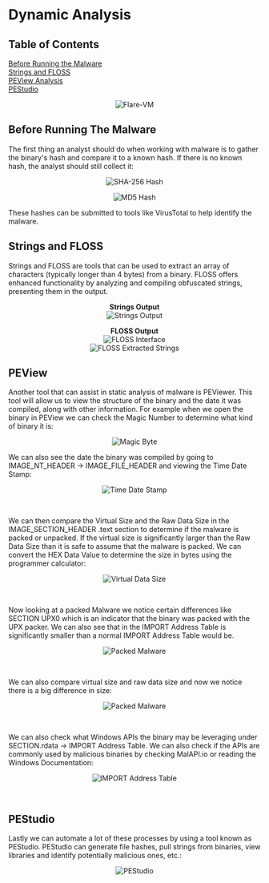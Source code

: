 # Dynamic Analysis

## Table of Contents
[Before Running the Malware](#before-running-the-malware) </br>
[Strings and FLOSS](#strings-and-floss) </br>
[PEView Analysis](#peview) </br>
[PEStudio](#pestudio)</br>

<p align="center">
  <img src="../imgs/Flare-VM.png" alt="Flare-VM">
</p>

## Before Running The Malware

The first thing an analyst should do when working with malware is to gather the binary's hash and compare it to a known hash. If there is no known hash, the analyst should still collect it:

<p align="center">
  <img src="../imgs/sha256_hash.png" alt="SHA-256 Hash">
</p>

<p align="center">
  <img src="../imgs/md5_hash.png" alt="MD5 Hash">
</p>

These hashes can be submitted to tools like VirusTotal to help identify the malware.

## Strings and FLOSS

Strings and FLOSS are tools that can be used to extract an array of characters (typically longer than 4 bytes) from a binary. FLOSS offers enhanced functionality by analyzing and compiling obfuscated strings, presenting them in the output.

<p align="center">
  <strong>Strings Output</strong><br>
  <img src="../imgs/strings.png" alt="Strings Output">
</p>

<p align="center">
  <strong>FLOSS Output</strong><br>
  <img src="../imgs/FLOSS.png" alt="FLOSS Interface">
  <br>
  <img src="../imgs/FLOSS_Output.png" alt="FLOSS Extracted Strings">
</p>

## PEView
Another tool that can assist in static analysis of malware is PEViewer. This tool will allow us to view the structure of the binary and the date it was compiled, along with other information. For example when we open the binary in PEView we can check the Magic Number to determine what kind of binary it is:</br>

<p align="center">
  <img src="../imgs/magic_byte.png" alt="Magic Byte">
</p>

We can also see the date the binary was compiled by going to IMAGE_NT_HEADER → IMAGE_FILE_HEADER and viewing the Time Date Stamp:</br>

<p align="center">
  <img src="../imgs/date_stamp.png" alt="Time Date Stamp">
</p></br>

We can then compare the Virtual Size and the Raw Data Size in the IMAGE_SECTION_HEADER .text section to determine if the malware is packed or unpacked. If the virtual size is significantly larger than the Raw Data Size than it is safe to assume that the malware is packed. We can convert the HEX Data Value to determine the size in bytes using the programmer calculator:

<p align="center">
  <img src="../imgs/virt_size.png" alt="Virtual Data Size">
</p></br>

Now looking at a packed Malware we notice certain differences like SECTION UPX0 which is an indicator that the binary was packed with the UPX packer. We can also see that in the IMPORT Address Table is significantly smaller than a normal IMPORT Address Table would be.

<p align="center">
  <img src="../imgs/packed_mal1.png" alt="Packed Malware">
</p></br>

We can also compare virtual size and raw data size and now we notice there is a big difference in size:

<p align="center">
  <img src="../imgs/packed_mal2.png" alt="Packed Malware">
</p></br>

We can also check what Windows APIs the binary may be leveraging under SECTION.rdata → IMPORT Address Table. We can also check if the APIs are commonly used by malicious binaries by checking MalAPI.io or reading the Windows Documentation:
<p align="center">
  <img src="../imgs/import_address.png" alt="IMPORT Address Table">
</p></br>

## PEStudio

Lastly we can automate a lot of these processes by using a tool known as PEStudio. PEStudio can generate file hashes, pull strings from binaries, view libraries and identify potentially malicious ones, etc.:

<p align="center">
  <img src="../imgs/pestudio.png" alt="PEStudio">
</p></br>
